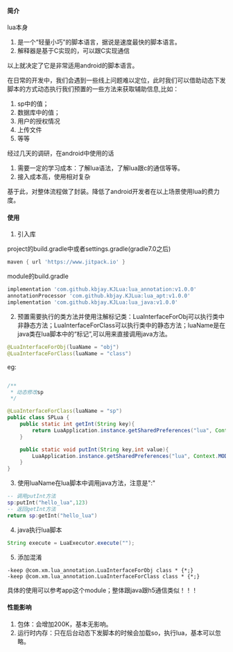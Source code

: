 #### 简介
lua本身
1. 是一个“轻量小巧”的脚本语言，据说是速度最快的脚本语言。
2. 解释器是基于C实现的，可以跟C实现通信

以上就决定了它是非常适用android的脚本语言。
   
在日常的开发中，我们会遇到一些线上问题难以定位，此时我们可以借助动态下发脚本的方式动态执行我们预置的一些方法来获取辅助信息,比如：
1. sp中的值；
2. 数据库中的值；
3. 用户的授权情况
4. 上传文件
5. 等等

经过几天的调研，在android中使用的话
1. 需要一定的学习成本：了解lua语法，了解lua跟c的通信等等。
2. 接入成本高，使用相对复杂
   
基于此，对整体流程做了封装。降低了android开发者在以上场景使用lua的费力度。

#### 使用
1. 引入库

project的build.gradle中或者settings.gradle(gradle7.0之后)
```groovy
maven { url 'https://www.jitpack.io' }
```

module的build.gradle
```groovy
implementation 'com.github.kbjay.KJLua:lua_annotation:v1.0.0'
annotationProcessor 'com.github.kbjay.KJLua:lua_apt:v1.0.0'
implementation 'com.github.kbjay.KJLua:lua_java:v1.0.0'
```

2. 预置需要执行的类方法并使用注解标记类：LuaInterfaceForObj可以执行类中非静态方法；LuaInterfaceForClass可以执行类中的静态方法；luaName是在java类在lua脚本中的“标记”,可以用来直接调用java方法。
```JAVA
@LuaInterfaceForObj(luaName = "obj")
@LuaInterfaceForClass(luaName = "class")
```
eg:
```java

/**
 * 动态修改sp
 */

@LuaInterfaceForClass(luaName = "sp")
public class SPLua {
    public static int getInt(String key){
        return LuaApplication.instance.getSharedPreferences("lua", Context.MODE_PRIVATE).getInt(key,0);
    }

    public static void putInt(String key,int value){
        LuaApplication.instance.getSharedPreferences("lua", Context.MODE_PRIVATE).edit().putInt(key,value).apply();
    }
}
```

3. 使用luaName在lua脚本中调用java方法，注意是":"
```lua
-- 调用putInt方法
sp:putInt("hello_lua",123)
-- 返回getInt方法
return sp:getInt("hello_lua")
```

4. java执行lua脚本
```java
String execute = LuaExecutor.execute("");
```

5. 添加混淆
```properties
-keep @com.xm.lua_annotation.LuaInterfaceForObj class * {*;}
-keep @com.xm.lua_annotation.LuaInterfaceForClass class * {*;}
```

具体的使用可以参考app这个module；整体跟java跟h5通信类似！！！

#### 性能影响
1. 包体：会增加200K，基本无影响。
2. 运行时内存：只在后台动态下发脚本的时候会加载so，执行lua，基本可以忽略。